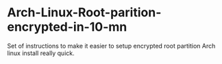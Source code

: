 # Arch-Linux-Root-parition-encrypted-in-10-mn
Set of instructions to make it easier to setup encrypted root partition Arch linux install really quick.
